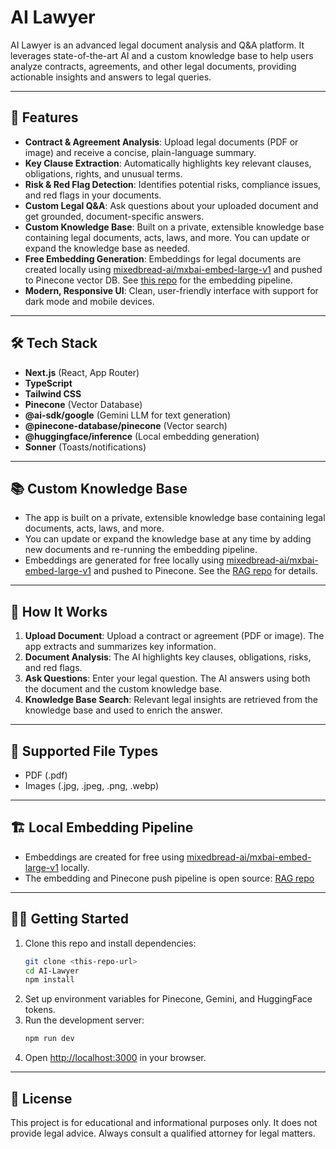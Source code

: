 # AI Lawyer

AI Lawyer is an advanced legal document analysis and Q&A platform. It leverages state-of-the-art AI and a custom knowledge base to help users analyze contracts, agreements, and other legal documents, providing actionable insights and answers to legal queries.

---

## 🚀 Features

- **Contract & Agreement Analysis**: Upload legal documents (PDF or image) and receive a concise, plain-language summary.
- **Key Clause Extraction**: Automatically highlights key relevant clauses, obligations, rights, and unusual terms.
- **Risk & Red Flag Detection**: Identifies potential risks, compliance issues, and red flags in your documents.
- **Custom Legal Q&A**: Ask questions about your uploaded document and get grounded, document-specific answers.
- **Custom Knowledge Base**: Built on a private, extensible knowledge base containing legal documents, acts, laws, and more. You can update or expand the knowledge base as needed.
- **Free Embedding Generation**: Embeddings for legal documents are created locally using [mixedbread-ai/mxbai-embed-large-v1](https://huggingface.co/mixedbread-ai/mxbai-embed-large-v1) and pushed to Pinecone vector DB. See [this repo](https://github.com/Akarsh979/RAG) for the embedding pipeline.
- **Modern, Responsive UI**: Clean, user-friendly interface with support for dark mode and mobile devices.

---

## 🛠️ Tech Stack

- **Next.js** (React, App Router)
- **TypeScript**
- **Tailwind CSS**
- **Pinecone** (Vector Database)
- **@ai-sdk/google** (Gemini LLM for text generation)
- **@pinecone-database/pinecone** (Vector search)
- **@huggingface/inference** (Local embedding generation)
- **Sonner** (Toasts/notifications)

---

## 📚 Custom Knowledge Base

- The app is built on a private, extensible knowledge base containing legal documents, acts, laws, and more.
- You can update or expand the knowledge base at any time by adding new documents and re-running the embedding pipeline.
- Embeddings are generated for free locally using [mixedbread-ai/mxbai-embed-large-v1](https://huggingface.co/mixedbread-ai/mxbai-embed-large-v1) and pushed to Pinecone. See the [RAG repo](https://github.com/Akarsh979/RAG) for details.

---

## 📝 How It Works

1. **Upload Document**: Upload a contract or agreement (PDF or image). The app extracts and summarizes key information.
2. **Document Analysis**: The AI highlights key clauses, obligations, risks, and red flags.
3. **Ask Questions**: Enter your legal question. The AI answers using both the document and the custom knowledge base.
4. **Knowledge Base Search**: Relevant legal insights are retrieved from the knowledge base and used to enrich the answer.

---

## 📂 Supported File Types
- PDF (.pdf)
- Images (.jpg, .jpeg, .png, .webp)

---

## 🏗️ Local Embedding Pipeline
- Embeddings are created for free using [mixedbread-ai/mxbai-embed-large-v1](https://huggingface.co/mixedbread-ai/mxbai-embed-large-v1) locally.
- The embedding and Pinecone push pipeline is open source: [RAG repo](https://github.com/Akarsh979/RAG)

---

## 🧑‍💻 Getting Started

1. Clone this repo and install dependencies:
   ```bash
   git clone <this-repo-url>
   cd AI-Lawyer
   npm install
   ```
2. Set up environment variables for Pinecone, Gemini, and HuggingFace tokens.
3. Run the development server:
   ```bash
   npm run dev
   ```
4. Open [http://localhost:3000](http://localhost:3000) in your browser.

---

## 📜 License

This project is for educational and informational purposes only. It does not provide legal advice. Always consult a qualified attorney for legal matters.
